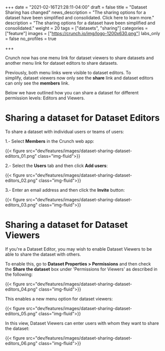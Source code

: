 +++
date = "2021-02-16T21:28:11-04:00"
draft = false
title = "Dataset Sharing has changed"
news_description = "The sharing options for a dataset have been simplified and consolidated. Click here to learn more."
description = "The sharing options for a dataset have been simplified and consolidated."
weight = 20
tags = ["datasets", "sharing"]
categories = ["feature"]
images = ["https://crunch.io/img/logo-1200x630.png"]
labs_only = false
no_profiles = true

+++

Crunch now has one menu link for dataset viewers to share datasets and another menu link for dataset editors to share datasets.

Previously, both menu links were visible to dataset editors. To simplify, dataset viewers now only see the **share** link and dataset editors can only see the **members** link.

Below we have outlined how you can share a dataset for different permission levels: Editors and Viewers.

# **Sharing a dataset for Dataset Editors**

To share a dataset with individual users or teams of users:

1.- Select **Members** in the Crunch web app:

{{< figure src="dev/features/images/dataset-sharing-dataset-editors_01.png" class="img-fluid">}}

2.- Select the **Users** tab and then click **Add users**:

{{< figure src="dev/features/images/dataset-sharing-dataset-editors_02.png" class="img-fluid">}}

3.- Enter an email address and then click the **Invite** button:

{{< figure src="dev/features/images/dataset-sharing-dataset-editors_03.png" class="img-fluid">}}

# **Sharing a dataset for Dataset Viewers**

If you're a Dataset Editor, you may wish to enable Dataset Viewers to be able to share the dataset with others.

To enable this, go to **Dataset Properties > Permissions** and then check the **Share the dataset** box under 'Permissions for Viewers' as described in the following:

{{< figure src="dev/features/images/dataset-sharing-dataset-editors_04.png" class="img-fluid">}}

This enables a new menu option for dataset viewers:

{{< figure src="dev/features/images/dataset-sharing-dataset-editors_05.png" class="img-fluid">}}

In this view, Dataset Viewers can enter users with whom they want to share the dataset:

{{< figure src="dev/features/images/dataset-sharing-dataset-editors_06.png" class="img-fluid">}}
